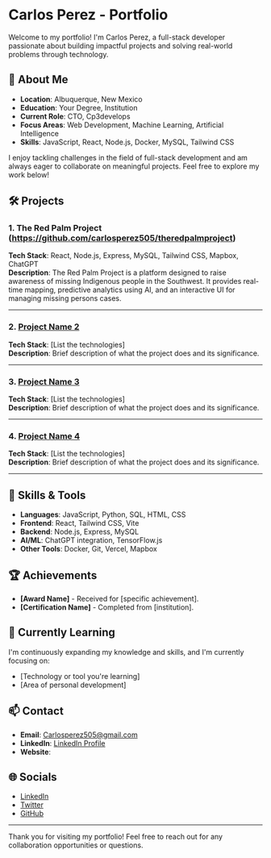 # Carlos Perez - Portfolio

Welcome to my portfolio! I'm Carlos Perez, a full-stack developer passionate about building impactful projects and solving real-world problems through technology.

## 🚀 About Me
- **Location**: Albuquerque,  New Mexico
- **Education**: Your Degree, Institution
- **Current Role**: CTO, Cp3develops
- **Focus Areas**: Web Development, Machine Learning, Artificial Intelligence
- **Skills**: JavaScript, React, Node.js, Docker, MySQL, Tailwind CSS

I enjoy tackling challenges in the field of full-stack development and am always eager to collaborate on meaningful projects. Feel free to explore my work below!

## 🛠️ Projects

### 1. The Red Palm Project (https://github.com/carlosperez505/theredpalmproject)
**Tech Stack**: React, Node.js, Express, MySQL, Tailwind CSS, Mapbox, ChatGPT  
**Description**: The Red Palm Project is a platform designed to raise awareness of missing Indigenous people in the Southwest. It provides real-time mapping, predictive analytics using AI, and an interactive UI for managing missing persons cases.

---

### 2. [Project Name 2](https://github.com/yourusername/project-2)
**Tech Stack**: [List the technologies]  
**Description**: Brief description of what the project does and its significance.

---

### 3. [Project Name 3](https://github.com/yourusername/project-3)
**Tech Stack**: [List the technologies]  
**Description**: Brief description of what the project does and its significance.

---

### 4. [Project Name 4](https://github.com/yourusername/project-4)
**Tech Stack**: [List the technologies]  
**Description**: Brief description of what the project does and its significance.

---

## 🔧 Skills & Tools

- **Languages**: JavaScript, Python, SQL, HTML, CSS
- **Frontend**: React, Tailwind CSS, Vite
- **Backend**: Node.js, Express, MySQL
- **AI/ML**: ChatGPT integration, TensorFlow.js
- **Other Tools**: Docker, Git, Vercel, Mapbox

## 🏆 Achievements

- **[Award Name]** - Received for [specific achievement].
- **[Certification Name]** - Completed from [institution].

## 🌱 Currently Learning
I'm continuously expanding my knowledge and skills, and I'm currently focusing on:
- [Technology or tool you're learning]
- [Area of personal development]

## 📫 Contact

- **Email**: [Carlosperez505@gmail.com](mailto:Carlosperez505@gmail.com)
- **LinkedIn**: [LinkedIn Profile](https://www.linkedin.com/in/yourprofile)
- **Website**: 

## 🌐 Socials

- [LinkedIn](https://www.linkedin.com/in/yourprofile)
- [Twitter](https://twitter.com/yourusername)
- [GitHub](https://github.com/yourusername)

---

Thank you for visiting my portfolio! Feel free to reach out for any collaboration opportunities or questions.